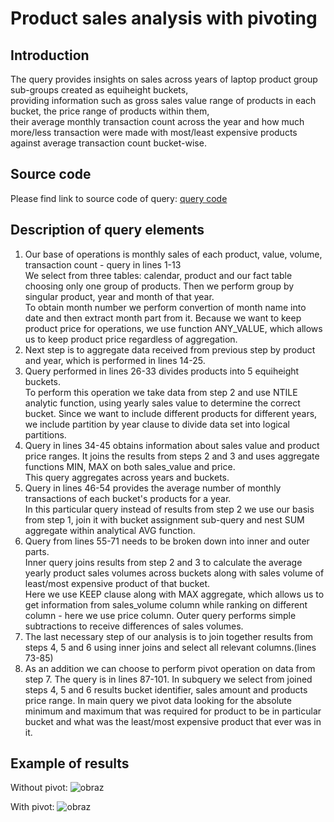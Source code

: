 # Product sales analysis with pivoting
## Introduction
The query provides insights on sales across years of laptop product group sub-groups created as equiheight buckets,  
providing information such as gross sales value range of products in each bucket, the price range of products within them,  
their average monthly transaction count across the year 
and how much more/less transaction were made with most/least expensive products against average transaction count bucket-wise.

## Source code
Please find link to source code of query: [query code](https://github.com/PiotrBelniak/SQL-queries/blob/main/source_code/product_sales_analysis_w_pivot_example.sql)

## Description of query elements
1. Our base of operations is monthly sales of each product, value, volume, transaction count - query in lines 1-13  
   We select from three tables: calendar, product and our fact table choosing only one group of products.
   Then we perform group by singular product, year and month of that year.  
   To obtain month number we perform convertion of month name into date and then extract month part from it.
   Because we want to keep product price for operations, we use function ANY_VALUE, which allows us to keep product price regardless of aggregation.
2. Next step is to aggregate data received from previous step by product and year, which is performed in lines 14-25.
3. Query performed in lines 26-33 divides products into 5 equiheight buckets.  
   To perform this operation we take data from step 2 and use NTILE analytic function, using yearly sales value to determine the correct bucket.
   Since we want to include different products for different years, we include partition by year clause to divide data set into logical partitions.
4. Query in lines 34-45 obtains information about sales value and product price ranges.
   It joins the results from steps 2 and 3 and uses aggregate functions MIN, MAX on both sales_value and price.  
   This query aggregates across years and buckets.
5. Query in lines 46-54 provides the average number of monthly transactions of each bucket's products for a year.  
   In this particular query instead of results from step 2 we use our basis from step 1, join it with bucket assignment sub-query and nest SUM aggregate within analytical AVG function.
6. Query from lines 55-71 needs to be broken down into inner and outer parts.  
   Inner query joins results from step 2 and 3 to calculate the average yearly product sales volumes across buckets along with sales volume of least/most expensive product of that bucket.  
   Here we use KEEP clause along with MAX aggregate, which allows us to get information from sales_volume column while ranking on different column - here we use price column.
   Outer query performs simple subtractions to receive differences of sales volumes.
7. The last necessary step of our analysis is to join together results from steps 4, 5 and 6 using inner joins and select all relevant columns.(lines 73-85)
8. As an addition we can choose to perform pivot operation on data from step 7. The query is in lines 87-101.
   In subquery we select from joined steps 4, 5 and 6 results bucket identifier, sales amount and products price range.
   In main query we pivot data looking for the absolute minimum and maximum that was required for product to be in particular bucket and what was the least/most expensive product that ever was in it.

## Example of results
Without pivot:
![obraz](https://github.com/PiotrBelniak/SQL-queries/assets/169681378/5af35aa2-9427-4f1c-9857-38b0dd738586)

With pivot:
![obraz](https://github.com/PiotrBelniak/SQL-queries/assets/169681378/99029614-3cf7-4605-a3be-a9ad850475b1)
